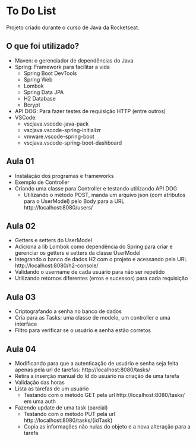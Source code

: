# To Do List

Projeto criado durante o curso de Java da Rocketseat.

## O que foi utilizado?

* Maven: o gerenciador de dependências do Java
* Spring: Framework para facilitar a vida
    - Spring Boot DevTools
    - Spring Web
    - Lombok
    - Spring Data JPA
    - H2 Database
    - Bcrypt
* API DOG: Para fazer testes de requisição HTTP (entre outros)
* VSCode:
    - vscjava.vscode-java-pack
    - vscjava.vscode-spring-initializr
    - vmware.vscode-spring-boot
    - vscjava.vscode-spring-boot-dashboard

## Aula 01

* Instalação dos programas e frameworks
* Exemplo de Controller
* Criando uma classe para Controller e testando utilizando API DOG
    - Utilizando o método POST, manda um arquivo json (com atributos para o UserModel) pelo Body para a URL http://localhost:8080/users/

## Aula 02

* Getters e setters do UserModel
* Adiciona a lib Lombok como dependência do Spring para criar e gerenciar os getters e setters da classe UserModel
* Integrando o banco de dados H2 com o projeto e acessando pela URL http://localhost:8080/h2-console/
* Validando o username de cada usuário para não ser repetido
* Utilizando retornos diferentes (erros e sucessos) para cada requisição

## Aula 03

* Criptografando a senha no banco de dados
* Cria para as Tasks: uma classe de modelo, um controller e uma interface
* Filtro para verificar se o usuário e senha estão corretos

## Aula 04 

* Modificando para que a autenticação de usuário e senha seja feita apenas pela url de tarefas: http://localhost:8080/tasks/
* Retira a inserção manual do Id do usuário na criação de uma tarefa
* Validação das horas
* Lista as tarefas de um usuário
    - Testando com o método GET pela url http://localhost:8080/tasks/ em uma auth
* Fazendo update de uma task (parcial)
    - Testando com o método PUT pela url http://localhost:8080/tasks/{idTask}
    - Copia as informações não nulas do objeto e a nova alteração para a tarefa